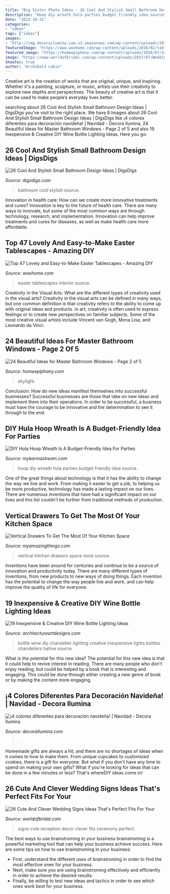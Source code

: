 ```yaml
---
title: "Big Sister Photo Ideas - 26 Cool And Stylish Small Bathroom Design Ideas"
description: "Hoop diy wreath hula parties budget friendly idea source"
date: "2022-10-31"
categories:
- "ideas"
tags: ["ideas"]
images:
- "http://img.decorailumina.com.s3.amazonaws.com/wp-content/uploads/2014/12/Color-rojo.jpg"
featuredImage: "https://www.woohome.com/wp-content/uploads/2016/02/tablescapes-for-easter-45.jpg"
featured_image: "https://homeepiphany.com/wp-content/uploads/2016/07/24-Beautiful-Ideas-for-Master-Bathroom-Windows-9.jpg"
image: "https://www.worldofbridal.com/wp-content/uploads/2017/07/Wedding-Signs-13.jpg"
ShowToc: true
author: "Archibald Lakin"
---
```



Creative art is the creation of works that are original, unique, and inspiring. Whether it's a painting, sculpture, or music, artists use their creativity to explore new depths and perspectives. The beauty of creative art is that it can be used to make people’s everyday lives better.

	

		
searching about 26 Cool And Stylish Small Bathroom Design Ideas | DigsDigs you've visit to the right place. We have 8 Images about 26 Cool And Stylish Small Bathroom Design Ideas | DigsDigs like ¡4 colores diferentes para decoración navideña! | Navidad - Decora Ilumina, 24 Beautiful Ideas for Master Bathroom Windows - Page 2 of 5 and also 19 Inexpensive &amp; Creative DIY Wine Bottle Lighting Ideas. Here you go:
		
    
## 26 Cool And Stylish Small Bathroom Design Ideas | DigsDigs

<img loading=lazy src="http://www.digsdigs.com/photos/cool-and-stylish-small-bathroom-design-ideas-20.jpg" onerror="this.onerror=null;this.src='https://tse1.mm.bing.net/th?id=OIP.KeMWc1wkCksa4W9khrPOOQHaLE&amp;pid=15.1';" alt="26 Cool And Stylish Small Bathroom Design Ideas | DigsDigs">

_Source: digsdigs.com_

>bathroom cool stylish source. 

	

Innovation in health care: How can we create more innovative treatments and cures?
Innovation is key to the future of health care. There are many ways to innovate, but some of the most common ways are through technology, research, and implementation. Innovation can help improve treatments and cures for diseases, as well as make health care more affordable.

    
## Top 47 Lovely And Easy-to-Make Easter Tablescapes - Amazing DIY

<img loading=lazy src="https://www.woohome.com/wp-content/uploads/2016/02/tablescapes-for-easter-45.jpg" onerror="this.onerror=null;this.src='https://tse1.mm.bing.net/th?id=OIP.kHdBhbuTTL7PJe3klqTRrgHaLw&amp;pid=15.1';" alt="Top 47 Lovely and Easy-to-Make Easter Tablescapes - Amazing DIY">

_Source: woohome.com_

>easter tablescapes interior source. 

	

Creativity in the Visual Arts: What are the different types of creativity used in the visual arts?
Creativity in the visual arts can be defined in many ways, but one common definition is that creativity refers to the ability to come up with original ideas and products. In art, creativity is often used to express feelings or to create new perspectives on familiar subjects. Some of the most creative visual artists include Vincent van Gogh, Mona Lisa, and Leonardo da Vinci.

    
## 24 Beautiful Ideas For Master Bathroom Windows - Page 2 Of 5

<img loading=lazy src="https://homeepiphany.com/wp-content/uploads/2016/07/24-Beautiful-Ideas-for-Master-Bathroom-Windows-9.jpg" onerror="this.onerror=null;this.src='https://tse2.mm.bing.net/th?id=OIP._b-ny0XxHnq3JirTW9_jLQHaLH&amp;pid=15.1';" alt="24 Beautiful Ideas for Master Bathroom Windows - Page 2 of 5">

_Source: homeepiphany.com_

>skylight. 

	

Conclusion: How do new ideas manifest themselves into successful businesses?
Successful businesses are those that take on new ideas and implement them into their operations. In order to be successful, a business must have the courage to be innovative and the determination to see it through to the end.

    
## DIY Hula Hoop Wreath Is A Budget-Friendly Idea For Parties

<img loading=lazy src="https://mykarmastream.com/wp-content/uploads/2018/01/diy-hoola-hoop-wreath-.jpg" onerror="this.onerror=null;this.src='https://tse3.mm.bing.net/th?id=OIP.ccXLLWj7Nu_vjocJ8iaGvwHaLH&amp;pid=15.1';" alt="DIY Hula Hoop Wreath Is A Budget-Friendly Idea For Parties">

_Source: mykarmastream.com_

>hoop diy wreath hula parties budget friendly idea source. 

	

One of the great things about technology is that it has the ability to change the way we live and work. From making it easier to get a job, to helping us be more productive, technology has made a lasting impact on our lives. There are numerous inventions that have had a significant impact on our lives and this list couldn't be further from traditional methods of production.

    
## Vertical Drawers To Get The Most Of Your Kitchen Space

<img loading=lazy src="http://myamazingthings.com/wp-content/uploads/2017/01/knives.jpg" onerror="this.onerror=null;this.src='https://tse2.mm.bing.net/th?id=OIP.2wwTn4GNKHPx6LjGhhk7gAHaJ3&amp;pid=15.1';" alt="Vertical Drawers To Get The Most Of Your Kitchen Space">

_Source: myamazingthings.com_

>vertical kitchen drawers space most source. 

	

Inventions have been around for centuries and continue to be a source of innovation and productivity today. There are many different types of inventions, from new products to new ways of doing things. Each invention has the potential to change the way people live and work, and can help improve the quality of life for everyone.

    
## 19 Inexpensive &amp; Creative DIY Wine Bottle Lighting Ideas

<img loading=lazy src="https://www.architectureartdesigns.com/wp-content/uploads/2015/01/152-630x956.jpg" onerror="this.onerror=null;this.src='https://tse4.mm.bing.net/th?id=OIP.NhzMN23M49eMeo1aga7N3AHaLP&amp;pid=15.1';" alt="19 Inexpensive &amp; Creative DIY Wine Bottle Lighting Ideas">

_Source: architectureartdesigns.com_

>bottle wine diy chandelier lighting creative inexpensive lights bottles chandeliers hative source. 

	

What is the potential for this new idea?
The potential for this new idea is that it could help to revive interest in reading. There are many people who don't enjoy reading, but could be helped by a book that is interesting and engaging. This could be done through either creating a new genre of book or by making the content more engaging.

    
## ¡4 Colores Diferentes Para Decoración Navideña! | Navidad - Decora Ilumina

<img loading=lazy src="http://img.decorailumina.com.s3.amazonaws.com/wp-content/uploads/2014/12/Color-rojo.jpg" onerror="this.onerror=null;this.src='https://tse4.mm.bing.net/th?id=OIP.VaVjyuk2sAqNE8PhLvCcXAHaNU&amp;pid=15.1';" alt="¡4 colores diferentes para decoración navideña! | Navidad - Decora Ilumina">

_Source: decorailumina.com_

>. 

	

Homemade gifts are always a hit, and there are no shortages of ideas when it comes to how to make them. From unique cupcakes to customized cookies, there is a gift for everyone. But what if you don't have any time to spend on making your own gifts? What if you're looking for ideas that can be done in a few minutes or less? That's whereDIY ideas come in!

    
## 26 Cute And Clever Wedding Signs Ideas That&#039;s Perfect Fits For Your

<img loading=lazy src="https://www.worldofbridal.com/wp-content/uploads/2017/07/Wedding-Signs-13.jpg" onerror="this.onerror=null;this.src='https://tse4.mm.bing.net/th?id=OIP.dMWOMbUG8q7ZvFhcarISzgHaLH&amp;pid=15.1';" alt="26 Cute And Clever Wedding Signs Ideas That&#039;s Perfect Fits For Your">

_Source: worldofbridal.com_

>signs cute reception decor clever fits ceremony perfect. 

	

The best ways to use brainstroming in your business
brainstroming is a powerful marketing tool that can help your business achieve success. Here are some tips on how to use brainstroming in your business: 
- First, understand the different uses of brainstroming in order to find the most effective ones for your business. 
- Next, make sure you are using brainstroming effectively and efficiently in order to achieve the desired results. 
- Finally, be willing to test new ideas and tactics in order to see which ones work best for your business.

